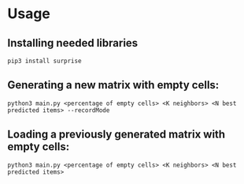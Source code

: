 # Usage

## Installing needed libraries
```python3
pip3 install surprise
```

## Generating a new matrix with empty cells:
```python3
python3 main.py <percentage of empty cells> <K neighbors> <N best predicted items> --recordMode
```

## Loading a previously generated matrix with empty cells:
```python3
python3 main.py <percentage of empty cells> <K neighbors> <N best predicted items>
```
